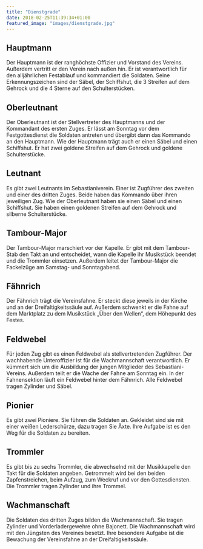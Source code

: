 ```yaml
---
title: "Dienstgrade"
date: 2018-02-25T11:39:34+01:00
featured_image: "images/dienstgrade.jpg"
---
```


## Hauptmann
Der Hauptmann ist der ranghöchste Offizier und Vorstand des Vereins. Außerdem vertritt er den Verein nach außen hin. Er ist verantwortlich für den alljährlichen Festablauf und kommandiert die Soldaten. Seine Erkennungszeichen sind der Säbel, der Schiffshut, die 3 Streifen auf dem Gehrock und die 4 Sterne auf den Schulterstücken.


## Oberleutnant
Der Oberleutnant ist der Stellvertreter des Hauptmanns und der Kommandant des ersten Zuges. Er lässt am Sonntag vor dem Festgottesdienst die Soldaten antreten und übergibt dann das Kommando an den Hauptmann. Wie der Hauptmann trägt auch er einen Säbel und einen Schiffshut. Er hat zwei goldene Streifen auf dem Gehrock und goldene Schulterstücke.


## Leutnant
Es gibt zwei Leutnants im Sebastianiverein. Einer ist Zugführer des zweiten und einer des dritten Zuges. Beide haben das Kommando über ihren jeweiligen Zug. Wie der Oberleutnant haben sie einen Säbel und einen Schiffshut. Sie haben einen goldenen Streifen auf dem Gehrock und silberne Schulterstücke.


## Tambour-Major
Der Tambour-Major marschiert vor der Kapelle. Er gibt mit dem Tambour-Stab den Takt an und entscheidet, wann die Kapelle ihr Musikstück beendet und die Trommler einsetzen. Außerdem leitet der Tambour-Major die Fackelzüge am Samstag- und Sonntagabend.


## Fähnrich
Der Fähnrich trägt die Vereinsfahne. Er steckt diese jeweils in der Kirche und an der Dreifaltigkeitssäule auf. Außerdem schwenkt er die Fahne auf dem Marktplatz zu dem Musikstück „Über den Wellen“, dem Höhepunkt des Festes.


## Feldwebel
Für jeden Zug gibt es einen Feldwebel als stellvertretenden Zugführer. Der wachhabende Unteroffizier ist für die Wachmannschaft verantwortlich. Er kümmert sich um die Ausbildung der jungen Mitglieder des Sebastiani-Vereins. Außerdem teilt er die Wache der Fahne am Sonntag ein. In der Fahnensektion läuft ein Feldwebel hinter dem Fähnrich. Alle Feldwebel tragen Zylinder und Säbel.


## Pionier
Es gibt zwei Pioniere. Sie führen die Soldaten an. Gekleidet sind sie mit einer weißen Lederschürze, dazu tragen Sie Äxte. Ihre Aufgabe ist es den Weg für die Soldaten zu bereiten.


## Trommler
Es gibt bis zu sechs Trommler, die abwechselnd mit der Musikkapelle den Takt für die Soldaten angeben. Getrommelt wird bei den beiden Zapfenstreichen, beim Aufzug, zum Weckruf und vor den Gottesdiensten. Die Trommler tragen Zylinder und ihre Trommel.


## Wachmanschaft
Die Soldaten des dritten Zuges bilden die Wachmannschaft. Sie tragen Zylinder und Vorderladergewehre ohne Bajonett. Die Wachmannschaft wird mit den Jüngsten des Vereines besetzt. Ihre besondere Aufgabe ist die Bewachung der Vereinsfahne an der Dreifaltigkeitssäule.